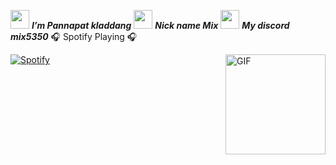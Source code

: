 
<img src="https://media.giphy.com/media/ObNTw8Uzwy6KQ/giphy.gif" width="30px">&nbsp;***I’m Pannapat kladdang***
<img src="https://media.giphy.com/media/ObNTw8Uzwy6KQ/giphy.gif" width="30px">&nbsp;***Nick name Mix***
<img src="https://media.giphy.com/media/ObNTw8Uzwy6KQ/giphy.gif" width="30px">&nbsp;***My discord mix5350***
 🎧 Spotify Playing 🎧

[![Spotify](https://novatorem.bgstatic.vercel.app/api/spotify)](https://open.spotify.com/user/11153360645)
<img align="right" alt="GIF" height="160px" src="https://media.giphy.com/media/Ah3zHH7hvsSB2/giphy.gif" />



<!---
Pannapatkladdang/Pannapatkladdang is a ✨ special ✨ repository because its `README.md` (this file) appears on your GitHub profile.
You can click the Preview link to take a look at your changes.
--->
